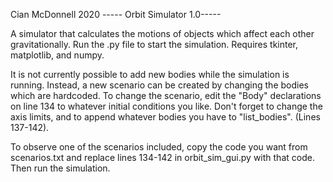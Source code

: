 Cian McDonnell 2020
----- Orbit Simulator 1.0-----

A simulator that calculates the motions of objects which affect each other gravitationally.
Run the .py file to start the simulation. Requires tkinter, matplotlib, and numpy.

It is not currently possible to add new bodies while the simulation is running.
Instead, a new scenario can be created by changing the bodies which are hardcoded.
To change the scenario, edit the "Body" declarations on line 134 to whatever initial conditions you like.
Don't forget to change the axis limits, and to append whatever bodies you have to "list_bodies". (Lines 137-142).

To observe one of the scenarios included, copy the code you want from scenarios.txt and replace lines 134-142 in orbit_sim_gui.py
with that code.
Then run the simulation.

